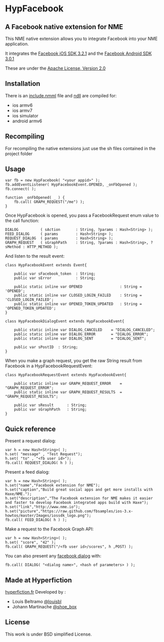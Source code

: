 HypFacebook
=============================
A Facebook native extension for NME
-----------------------------

This NME native extension allows you to integrate Facebook into your NME application.

It integrates the [Facebook iOS SDK 3.2.1](https://github.com/facebook/facebook-ios-sdk)
and the [Facebook Android SDK 3.0.1](https://github.com/facebook/facebook-android-sdk)

These are under the [Apache License, Version 2.0](http://www.apache.org/licenses/LICENSE-2.0.html)

Installation
------------
There is an [include.nmml]() file and [ndll]() are compiled for:
* ios armv6
* ios armv7
* ios simulator
* android armv6

Recompiling
-----------
For recompiling the native extensions just use the sh files contained in the project folder

Usage
-----

    var fb = new HypFacebook( "<your appid>" );
    fb.addEventListener( HypFacebookEvent.OPENED, _onFbOpened );
    fb.connect( );

    function _onFbOpened( _ ) {
		fb.call( GRAPH_REQUEST("/me") );
    }

Once HypFacebook is opened, you pass a FacebookRequest enum value to the call function:

    DIALOG        	( sAction   	: String, ?params : Hash<String> );
    FEED_DIALOG   	( params    	: Hash<String> );
    REQUEST_DIALOG	( params    	: Hash<String> );
    GRAPH_REQUEST 	( sGraphPath	: String, ?params : Hash<String>, ?sMethod : HTTP_METHOD );

And listen to the result event:

    class HypFacebookEvent extends Event{

		public var sFacebook_token	: String;
		public var sError         	: String;

		public static inline var OPENED              	: String = 'OPENED';
		public static inline var CLOSED_LOGIN_FAILED 	: String = 'CLOSED_LOGIN_FAILED';
		public static inline var OPENED_TOKEN_UPDATED	: String = 'OPENED_TOKEN_UPDATED';
    }

    class HypFacebookDialogEvent extends HypFacebookEvent{

		public static inline var DIALOG_CANCELED	= "DIALOG_CANCELED";
		public static inline var DIALOG_ERROR   	= "DIALOG_ERROR";
		public static inline var DIALOG_SENT    	= "DIALOG_SENT";

		public var sPostID	: String;
    }

When you make a graph request, you get the raw String result from Facebook in a HypFacebookRequestEvent:

    class HypFacebookRequestEvent extends HypFacebookEvent{

		public static inline var GRAPH_REQUEST_ERROR  	= "GRAPH_REQUEST_ERROR";
		public static inline var GRAPH_REQUEST_RESULTS	= "GRAPH_REQUEST_RESULTS";

		public var sResult   	: String;
		public var sGraphPath	: String;
	}

Quick reference
---------------

Present a request dialog:

    var h = new Hash<String>( );
    h.set( "message" , "Test Request");
    h.set( "to" , "<fb user id>");
    fb.call( REQUEST_DIALOG( h ) );

Present a feed dialog:

    var h = new Hash<String>( );
    h.set("name","Facebook extension for NME");
    h.set("caption","Build great social apps and get more installs with Haxe/NME.");
    h.set("description","The Facebook extension for NME makes it easier and faster to develop Facebook integrated apps build with Haxe");
    h.set("link","http://www.nme.io");
    h.set("picture","https://raw.github.com/fbsamples/ios-3.x-howtos/master/Images/iossdk_logo.png");
    fb.call( FEED_DIALOG( h ) );

Make a request to the Facebook Graph API:

    var h = new Hash<String>( );
    h.set( "score", "42" );
    fb.call( GRAPH_REQUEST("/<fb user id>/scores", h ,POST) );

You can also present any [facebook dialog](https://developers.facebook.com/docs/reference/dialogs/) with:

    fb.call( DIALOG( "<dialog name>", <hash of parameters> ) );

Made at Hyperfiction
--------------------
[hyperfiction.fr](http://hyperfiction.fr)
Developed by :
- Louis Beltramo [@louisbl](https://twitter.com/louisbl)
- Johann Martinache [@shoe_box](https://twitter.com/shoe_box)

License
-------
This work is under BSD simplified License.